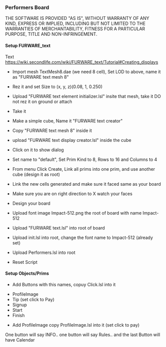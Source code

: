 ### Performers Board

THE SOFTWARE IS PROVIDED "AS IS", WITHOUT WARRANTY OF ANY KIND,
EXPRESS OR IMPLIED, INCLUDING BUT NOT LIMITED TO THE WARRANTIES OF MERCHANTABILITY,
FITNESS FOR A PARTICULAR PURPOSE, TITLE AND NON-INFRINGEMENT.

#### Setup FURWARE_text

Text https://wiki.secondlife.com/wiki/FURWARE_text/Tutorial#Creating_displays

* Import mesh TextMesh8.dae (we need 8 cell), Set LOD to above, name it as "FURWARE text mesh 8"
* Rez it and set Size to (x, y, z)(0.08, 1, 0.250)
* Upload "FURWARE text element initializer.lsl" insite that mesh, take it DO not rez it on ground or attach
* Take it
* Make a simple cube, Name it "FURWARE text creator"
* Copy "FURWARE text mesh 8" inside it
* upload "FURWARE text display creator.lsl" inside the cube
* Click on it to show dialog
* Set name to "default", Set Prim Kind to 8,  Rows to 16 and Columns to 4
* From menu Click Create, Link all prims into one prim, and use another cube (design it as root)
* Link the new cells generated and make sure it faced same as your board
* Make sure you are on right direction to X watch your faces
* Design your board
* Upload font image Impact-512.png the root of board with name Impact-512
* Upload "FURWARE text.lsl" into root of board
* Upload init.lsl into root, change the font name to Impact-512 (already set)
* Upload Performers.lsl into root

* Reset Script

#### Setup Objects/Prims

* Add Buttons with this names, copuy Click.lsl into it

- ProfileImage
- Tip (set click to Pay)
- Signup
- Start
- Finish

* Add ProfileImage copy ProfileImage.lsl into it (set click to pay)


One button will say INFO.. one button will say Rules.. and the last Button will have Calendar